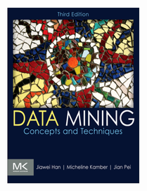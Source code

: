 ![cover](./images/Data_mining_concepts_and_techniques_[Jiawei_Han,_Micheline_Kamber,_Jian_Pei]_(3).png)